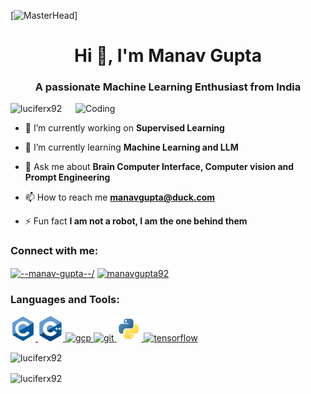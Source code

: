 [![MasterHead](https://media.giphy.com/media/3osxYc2axjCJNsCXyE/giphy.gif)]
<h1 align="center">Hi 👋, I'm Manav Gupta</h1>
<h3 align="center">A passionate Machine Learning Enthusiast from India</h3>

<img align="right" alt="Coding" width="400" src="https://media.giphy.com/media/zMukICnMEZmSf8zvXd/giphy.gif">

<p align="left"> <img src="https://komarev.com/ghpvc/?username=luciferx92&label=Profile%20views&color=0e75b6&style=flat" alt="luciferx92" /> </p>

- 🔭 I’m currently working on **Supervised Learning**

- 🌱 I’m currently learning **Machine Learning and LLM**

- 💬 Ask me about **Brain Computer Interface, Computer vision and Prompt Engineering**

- 📫 How to reach me **manavgupta@duck.com**

- ⚡ Fun fact **I am not a robot, I am the one behind them**

<h3 align="left">Connect with me:</h3>
<p align="left">
<a href="https://linkedin.com/in/--manav-gupta--/" target="blank"><img align="center" src="https://raw.githubusercontent.com/rahuldkjain/github-profile-readme-generator/master/src/images/icons/Social/linked-in-alt.svg" alt="--manav-gupta--/" height="30" width="40" /></a>
<a href="https://kaggle.com/manavgupta92" target="blank"><img align="center" src="https://raw.githubusercontent.com/rahuldkjain/github-profile-readme-generator/master/src/images/icons/Social/kaggle.svg" alt="manavgupta92" height="30" width="40" /></a>
</p>

<h3 align="left">Languages and Tools:</h3>
<p align="left"> <a href="https://www.cprogramming.com/" target="_blank" rel="noreferrer"> <img src="https://raw.githubusercontent.com/devicons/devicon/master/icons/c/c-original.svg" alt="c" width="40" height="40"/> </a> <a href="https://www.w3schools.com/cpp/" target="_blank" rel="noreferrer"> <img src="https://raw.githubusercontent.com/devicons/devicon/master/icons/cplusplus/cplusplus-original.svg" alt="cplusplus" width="40" height="40"/> </a> <a href="https://cloud.google.com" target="_blank" rel="noreferrer"> <img src="https://www.vectorlogo.zone/logos/google_cloud/google_cloud-icon.svg" alt="gcp" width="40" height="40"/> </a> <a href="https://git-scm.com/" target="_blank" rel="noreferrer"> <img src="https://www.vectorlogo.zone/logos/git-scm/git-scm-icon.svg" alt="git" width="40" height="40"/> </a> <a href="https://www.python.org" target="_blank" rel="noreferrer"> <img src="https://raw.githubusercontent.com/devicons/devicon/master/icons/python/python-original.svg" alt="python" width="40" height="40"/> </a> <a href="https://www.tensorflow.org" target="_blank" rel="noreferrer"> <img src="https://www.vectorlogo.zone/logos/tensorflow/tensorflow-icon.svg" alt="tensorflow" width="40" height="40"/> </a> </p>

<p><img align="center" src="https://github-readme-stats.vercel.app/api/top-langs?username=luciferx92&show_icons=true&locale=en&layout=compact" alt="luciferx92" /></p>

<p><img align="center" src="https://github-readme-streak-stats.herokuapp.com/?user=luciferx92&" alt="luciferx92" /></p>

